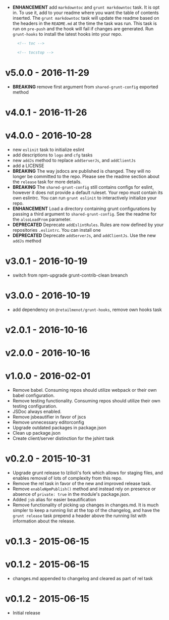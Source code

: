 - **ENHANCEMENT** add `markdowntoc` and `grunt markdowntoc` task. It is opt in.
    To use it, add to your readme where you want the table of contents inserted.
    The `grunt markdowntoc` task will update the readme based on the headers in
    the `README.md` at the time the task was run. This task is run on `pre-push`
    and the hook will fail if changes are generated. Run `grunt-hooks` to install
    the latest hooks into your repo.
    ```html
      <!-- toc -->

      <!-- tocstop -->
    ```

# v5.0.0 - **2016-11-29**
- **BREAKING** remove first argument from `shared-grunt-config` exported method

# v4.0.1 - **2016-11-26**
# v4.0.0 - **2016-10-28**
- new `eslinit` task to initialize eslint
- add descriptions to `logo` and `cfg` tasks
- new `addJs` method to replace `addServerJs`, and `addClientJs`
- add a LICENSE
- **BREAKING** The way jsdocs are published is changed. They will no longer be
  committed to the repo. Please see the readme section about the `release` task
  for more details.
- **BREAKING** The `shared-grunt-config` still contains configs for eslint,
  however it does not provide a default ruleset. Your repo must contain its own
  eslintrc. You can run `grunt eslinit` to interactively initialize your repo.
- **ENHANCEMENT** Load a directory containing grunt configurations by passing a
  third argument to `shared-grunt-config`. See the readme for the `alsoLoadFrom`
  parameter.
- **DEPRECATED** Deprecate `addEslintRules`. Rules are now defined by your
  repositories `.eslintrc`. You can install one 
- **DEPRECATED** Deprecate `addServerJs`, and `addClientJs`. Use the new `addJs`
  method

# v3.0.1 - **2016-10-19**
- switch from npm-upgrade grunt-contrib-clean breanch

# v3.0.0 - **2016-10-19**
- add dependency on `@retailmenot/grunt-hooks`, remove own hooks task

# v2.0.1 - **2016-10-16**
# v2.0.0 - **2016-10-16**
# v1.0.0 - **2016-02-01**
- Remove babel. Consuming repos should utilize webpack or their own babel
  configuration.
- Remove testing functionality. Consuming repos should utilize their own testing
  configuration.
- JSDoc always enabled.
- Remove jsbeautifier in favor of jscs
- Remove unnecessary editorconfig
- Upgrade outdated packages in package.json
- Clean up package.json
- Create client/server distinction for the jshint task

# v0.2.0 - **2015-10-31**
- Upgrade grunt release to lzilioli's fork which allows for staging files, and
  enables removal of lots of complexity from this repo.
- Remove the rel task in favor of the new and improved release task.
- Remove `enableNpmPublish()` method and instead rely on presence or absence of
  `private: true` in the module's package.json.
- Added `jsb` alias for easier beautification
- Remove functionality of picking up changes in changes.md. It is much simpler
  to keep a running list at the top of the changelog, and have the `grunt
  release` task prepend a header above the running list with information about
  the release.

# v0.1.3 - **2015-06-15**

# v0.1.2 - **2015-06-15**
- changes.md appended to changelog and cleared as part of rel task

# v0.1.2 - **2015-06-15**
- Initial release
